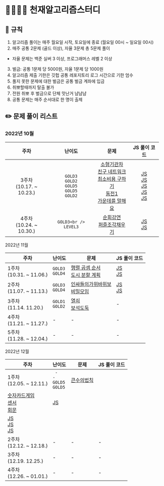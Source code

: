 # 👨‍👩‍👧‍👦 천재알고리즘스터디

## 📌 규칙

1. 알고리즘 풀이는 매주 월요일 시작, 토요일에 종료
   (월요일 00시 ~ 일요일 00시)
2. 매주 공통 2문제 (골드 이상), 자율 3문제 총 5문제 풀이

- 자율 문제는 백준 실버 3 이상, 프로그래머스 레벨 2 이상

3. 벌금: 공통 1문제 당 5000원, 자율 1문제 당 1000원
4. 알고리즘 제출 기한은 깃헙 공통 레포지토리 로그 시간으로 기한 엄수
5. 풀지 못한 문제에 대한 벌금은 공통 벌금 계좌에 입금
6. 취뽀할때까지 탈출 불가
7. 전원 취뽀 후 벌금으로 단체 맛난거 냠냠냠
8. 공통 문제는 매주 순서대로 한 명이 출제

## ✏️ 문제 풀이 리스트

### 2022년 10월

|             주차             |                                난이도                                 |                                                                                                                                                문제                                                                                                                                                 |                                                                                                                                                                                                                                            JS 풀이 코드                                                                                                                                                                                                                                            |
| :--------------------------: | :-------------------------------------------------------------------: | :-------------------------------------------------------------------------------------------------------------------------------------------------------------------------------------------------------------------------------------------------------------------------------------------------: | :------------------------------------------------------------------------------------------------------------------------------------------------------------------------------------------------------------------------------------------------------------------------------------------------------------------------------------------------------------------------------------------------------------------------------------------------------------------------------------------------: |
| 3주차<br />(10.17. ~ 10.23.) | `GOLD3`<br /> `GOLD2`<br /> `GOLD5`<br /> `GOLD5`<br /> `GOLD2`<br /> | [소형기관차](https://www.acmicpc.net/problem/2616)<br /> [친구 네트워크](https://www.acmicpc.net/problem/4195)<br /> [최소비용 구하기](https://www.acmicpc.net/problem/1916)<br /> [동전1](https://www.acmicpc.net/problem/2293)<br/> [가운데를 말해요](https://www.acmicpc.net/problem/1655)<br /> | [JS](https://github.com/Eunyeol-Lucas/algorithm_solution/blob/master/GOLD3/소형기관차.js)<br /> [JS](https://github.com/Eunyeol-Lucas/algorithm_solution/blob/master/GOLD2/친구네트워크.js)<br /> [JS](https://github.com/Eunyeol-Lucas/algorithm_solution/blob/master/GOLD5/최소비용구하기.js)<br />[JS](https://github.com/Eunyeol-Lucas/algorithm_solution/blob/master/GOLD5/동전1.js)<br />[JS](https://github.com/Eunyeol-Lucas/algorithm_solution/blob/master/GOLD2/가운데를말해요.js)<br /> |
| 4주차<br />(10.24. ~ 10.30.) |                     `GOLD3<br />` `LEVEL3`<br />                      |                                                                           [순회강연](https://www.acmicpc.net/problem/2109)<br /> [퍼즐조각채우기](https://school.programmers.co.kr/learn/courses/30/lessons/84021/)<br />                                                                           |                                                                                                                                                 [JS](https://github.com/Eunyeol-Lucas/algorithm_solution/blob/master/GOLD3/순회강연.js)<br /> [JS](https://github.com/Eunyeol-Lucas/algorithm_solution/blob/master/LEVEL3/퍼즐조각채우기.js)<br />                                                                                                                                                 |

2022년 11월

| 주차                        | 난이도                      | 문제                                                                                                                       | JS 풀이 코드                                                                                                                                                                                        |
| --------------------------- | --------------------------- | -------------------------------------------------------------------------------------------------------------------------- | --------------------------------------------------------------------------------------------------------------------------------------------------------------------------------------------------- |
| 1주차<br>(10.31. ~ 11.06.)  | `GOLD3`<br /> `GOLD4`<br /> | [행렬 곱셈 순서](https://www.acmicpc.net/problem/11049)<br /> [도시 분할 계획](https://www.acmicpc.net/problem/1647)<br /> | [JS](https://github.com/Eunyeol-Lucas/algorithm_solution/blob/master/GOLD3/행렬곱셈순서.js)<br /> [JS](https://github.com/Eunyeol-Lucas/algorithm_solution/blob/master/GOLD4/도시분할계획.js)<br /> |
| 2주차<br>(11.07. ~ 11.13.)  | `GOLD3`<br /> `GOLD4`<br /> | [인싸들의가위바위보]() <br /> [비밀모임]()<br />                                                                           | [JS]() <br /> [JS]() <br />                                                                                                                                                                         |
| 3주차<br>(11.14. 11.20.)    | `GOLD1`<br /> `GOLD2`<br /> | [열쇠]()<br /> [보석도둑]()<br />                                                                                          | -                                                                                                                                                                                                   |
| 4주차<br>(11.21. ~ 11.27.)  | -                           | -                                                                                                                          | -                                                                                                                                                                                                   |
| 5주차<br/>(11.28. ~ 12.04.) | -                           | -                                                                                                                          | -                                                                                                                                                                                                   |

2022년 12월

| 주차                                                                                                                                                                                                                                                                                            | 난이도                                                                                                    | 문제                 | JS 풀이 코드 |
| ----------------------------------------------------------------------------------------------------------------------------------------------------------------------------------------------------------------------------------------------------------------------------------------------- | --------------------------------------------------------------------------------------------------------- | -------------------- | ------------ |
| 1주차<br>(12.05. ~ 12.11.)                                                                                                                                                                                                                                                                      | ` -`<br />`- `<br /> `GOLD5`<br /> `GOLD5`<br />                                                          | [큰수의법칙]()<br /> |
| [숫자카드게임]()<br/> [센서](https://www.acmicpc.net/problem/2212)<br /> [회문](https://www.acmicpc.net/problem/17609)<br />                                                                                                                                                                    | [JS](https://github.com/Eunyeol-Lucas/algorithm_solution/blob/master/이취코테/그리디/큰수의법칙.js)<br /> |
| [JS](https://github.com/Eunyeol-Lucas/algorithm_solution/blob/master/이취코테/그리디/숫자카드게임.js)<br /> [JS](https://github.com/Eunyeol-Lucas/algorithm_solution/blob/master/GOLD5/센서.js)<br /> [JS](https://github.com/Eunyeol-Lucas/algorithm_solution/blob/master/GOLD5/회문.js)<br /> |
| 2주차<br>(12.12. ~ 12.18.)                                                                                                                                                                                                                                                                      | -                                                                                                         | -                    | -            |
| 3주차<br>(12.19. 12.25.)                                                                                                                                                                                                                                                                        | -                                                                                                         | -                    | -            |
| 4주차<br>(12.26. ~ 01.01.)                                                                                                                                                                                                                                                                      | -                                                                                                         | -                    | -            |

